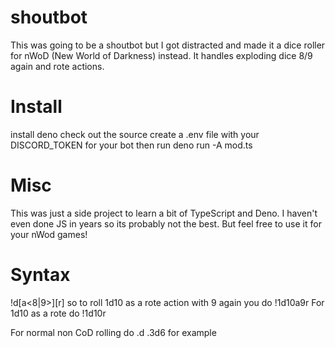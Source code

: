 # shoutbot

This was going to be a shoutbot but I got distracted and made it a dice roller
for nWoD (New World of Darkness) instead. It handles exploding dice 8/9 again
and rote actions.

# Install

install deno check out the source create a .env file with your DISCORD_TOKEN for
your bot then run deno run -A mod.ts

# Misc

This was just a side project to learn a bit of TypeScript and Deno. I haven't
even done JS in years so its probably not the best. But feel free to use it for
your nWod games!

# Syntax

!<diecount>d<sides>[a<8|9>][r] so to roll 1d10 as a rote action with 9 again you
do !1d10a9r For 1d10 as a rote do !1d10r

For normal non CoD rolling do .<diecount>d<sides>
.3d6 for example

